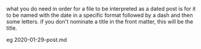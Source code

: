 what you do need in order for a file to be interpreted as a dated post is for it to be named with the date in a specific format followed by a dash and then some letters. if you don't nominate a title in the front matter, this will be the title.

eg 2020-01-29-post.md